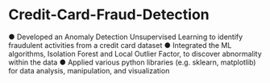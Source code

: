 # Credit-Card-Fraud-Detection

●	Developed an Anomaly Detection Unsupervised Learning to identify fraudulent activities from a credit card dataset
●	Integrated the ML algorithms, Isolation Forest and Local Outlier Factor, to discover abnormality within the data
●	Applied various python libraries (e.g. sklearn, matplotlib) for data analysis, manipulation, and visualization

